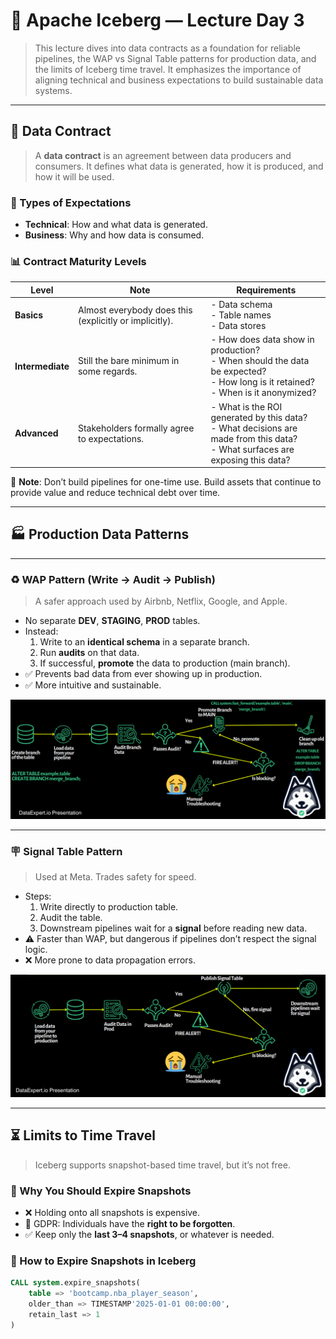 # 🧊 Apache Iceberg — Lecture Day 3

> This lecture dives into data contracts as a foundation for reliable pipelines, the WAP vs Signal Table patterns for production data, and the limits of Iceberg time travel.
> It emphasizes the importance of aligning technical and business expectations to build sustainable data systems.

---

## 🤝 Data Contract

> A **data contract** is an agreement between data producers and consumers. It defines what data is generated, how it is produced, and how it will be used.

### 📐 Types of Expectations

- **Technical**: How and what data is generated.
- **Business**: Why and how data is consumed.

### 📊 Contract Maturity Levels

| Level         | Note                                                     | Requirements                                                                                                                                          |
|---------------|----------------------------------------------------------|--------------------------------------------------------------------------------------------------------------------------------------------------------|
| **Basics**     | Almost everybody does this (explicitly or implicitly).   | - Data schema<br>- Table names<br>- Data stores                                                                                                       |
| **Intermediate** | Still the bare minimum in some regards.                 | - How does data show in production?<br>- When should the data be expected?<br>- How long is it retained?<br>- When is it anonymized?                 |
| **Advanced**   | Stakeholders formally agree to expectations.             | - What is the ROI generated by this data?<br>- What decisions are made from this data?<br>- What surfaces are exposing this data?                    |

📌 **Note**: Don’t build pipelines for one-time use. Build assets that continue to provide value and reduce technical debt over time.

---

## 🏭 Production Data Patterns

---

### ♻️ WAP Pattern (Write → Audit → Publish)

> A safer approach used by Airbnb, Netflix, Google, and Apple.

- No separate **DEV**, **STAGING**, **PROD** tables.
- Instead:
  1. Write to an **identical schema** in a separate branch.
  2. Run **audits** on that data.
  3. If successful, **promote** the data to production (main branch).
- ✅ Prevents bad data from ever showing up in production.
- ✅ More intuitive and sustainable.

![WAP Pattern](img/apache_iceberg_day_3_1.png)

---

### 🪧 Signal Table Pattern

> Used at Meta. Trades safety for speed.

- Steps:
  1. Write directly to production table.
  2. Audit the table.
  3. Downstream pipelines wait for a **signal** before reading new data.
- ⚠️ Faster than WAP, but dangerous if pipelines don’t respect the signal logic.
- ❌ More prone to data propagation errors.

![Signal Table Pattern](img/apache_iceberg_day_3_2.png)

---

## ⏳ Limits to Time Travel

> Iceberg supports snapshot-based time travel, but it’s not free.

### 🧨 Why You Should Expire Snapshots

- ❌ Holding onto all snapshots is expensive.
- 🛑 GDPR: Individuals have the **right to be forgotten**.
- ✅ Keep only the **last 3–4 snapshots**, or whatever is needed.

### 🧼 How to Expire Snapshots in Iceberg

```sql
CALL system.expire_snapshots(
    table => 'bootcamp.nba_player_season', 
    older_than => TIMESTAMP'2025-01-01 00:00:00',
    retain_last => 1
)
